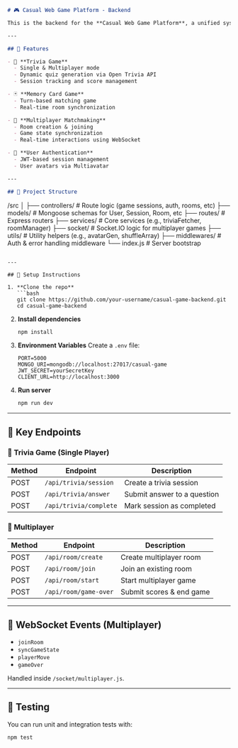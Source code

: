 ```markdown
# 🎮 Casual Web Game Platform - Backend

This is the backend for the **Casual Web Game Platform**, a unified system that supports multiple casual games like **Trivia** and **Memory Card**, with real-time multiplayer features, user sessions, leaderboards, and social interactions.

---

## 🚀 Features

- 🧠 **Trivia Game**
  - Single & Multiplayer mode
  - Dynamic quiz generation via Open Trivia API
  - Session tracking and score management

- 🃏 **Memory Card Game**
  - Turn-based matching game
  - Real-time room synchronization

- 👥 **Multiplayer Matchmaking**
  - Room creation & joining
  - Game state synchronization
  - Real-time interactions using WebSocket

- 👤 **User Authentication**
  - JWT-based session management
  - User avatars via Multiavatar

---

## 📁 Project Structure

```
/src
│
├── controllers/       # Route logic (game sessions, auth, rooms, etc)
├── models/            # Mongoose schemas for User, Session, Room, etc
├── routes/            # Express routers
├── services/          # Core services (e.g., triviaFetcher, roomManager)
├── socket/            # Socket.IO logic for multiplayer games
├── utils/             # Utility helpers (e.g., avatarGen, shuffleArray)
├── middlewares/       # Auth & error handling middleware
└── index.js           # Server bootstrap
```

---

## 🔧 Setup Instructions

1. **Clone the repo**
   ```bash
   git clone https://github.com/your-username/casual-game-backend.git
   cd casual-game-backend
   ```

2. **Install dependencies**
   ```bash
   npm install
   ```

3. **Environment Variables**
   Create a `.env` file:

   ```
   PORT=5000
   MONGO_URI=mongodb://localhost:27017/casual-game
   JWT_SECRET=yourSecretKey
   CLIENT_URL=http://localhost:3000
   ```

4. **Run server**
   ```bash
   npm run dev
   ```

---

## 📌 Key Endpoints

### 🧠 Trivia Game (Single Player)
| Method | Endpoint                  | Description                   |
|--------|---------------------------|-------------------------------|
| POST   | `/api/trivia/session`     | Create a trivia session       |
| POST   | `/api/trivia/answer`      | Submit answer to a question   |
| POST   | `/api/trivia/complete`    | Mark session as completed     |

### 👥 Multiplayer
| Method | Endpoint                  | Description                     |
|--------|---------------------------|---------------------------------|
| POST   | `/api/room/create`        | Create multiplayer room         |
| POST   | `/api/room/join`          | Join an existing room           |
| POST   | `/api/room/start`         | Start multiplayer game          |
| POST   | `/api/room/game-over`     | Submit scores & end game        |

---

## 🔌 WebSocket Events (Multiplayer)

- `joinRoom`
- `syncGameState`
- `playerMove`
- `gameOver`

Handled inside `/socket/multiplayer.js`.

---

## 🧪 Testing

You can run unit and integration tests with:
```bash
npm test
```
